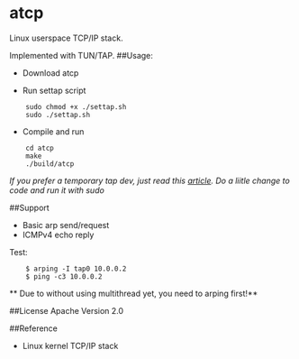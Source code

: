 # atcp
Linux userspace TCP/IP stack.

Implemented with TUN/TAP.
##Usage:
* Download atcp

* Run settap script
```
	sudo chmod +x ./settap.sh
	sudo ./settap.sh
```
* Compile and run
```
	cd atcp
    make
    ./build/atcp
```


_If you prefer a temporary tap dev, just read this [article](http://backreference.org/2010/03/26/tuntap-interface-tutorial/). Do a liitle change to code and run it with sudo_


##Support

* Basic arp send/request
* ICMPv4 echo reply


Test:
```
	$ arping -I tap0 10.0.0.2
	$ ping -c3 10.0.0.2
```

** Due to without using multithread yet, you need to arping first!**

##License
Apache Version 2.0

##Reference
* Linux kernel TCP/IP stack

